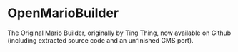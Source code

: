 # OpenMarioBuilder
The Original Mario Builder, originally by Ting Thing, now available on Github (including extracted source code and an unfinished GMS port).
